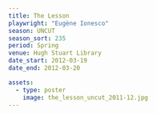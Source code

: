 ```yaml
---
title: The Lesson
playwright: "Eugène Ionesco"
season: UNCUT
season_sort: 235
period: Spring
venue: Hugh Stuart Library
date_start: 2012-03-19
date_end: 2012-03-20

assets:
  - type: poster
    image: the_lesson_uncut_2011-12.jpg
---
```

